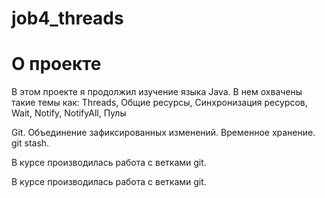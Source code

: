 # job4_threads

# О проекте
<p>В этом проекте я продолжил изучение языка Java. В нем охвачены такие темы как: 
Threads, Общие ресурсы, Синхронизация ресурсов, Wait, Notify, NotifyAll, Пулы</p>

Git. Объединение зафиксированных изменений. Временное хранение. git stash.

В курсе производилась работа с ветками git.

В курсе производилась работа с ветками git.